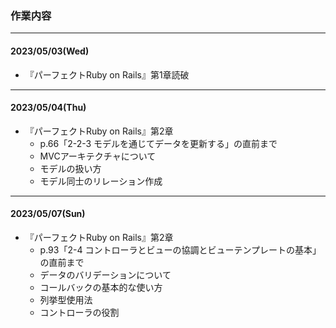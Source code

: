 ### 作業内容
---
#### 2023/05/03(Wed)
- 『パーフェクトRuby on Rails』第1章読破
---
#### 2023/05/04(Thu)
- 『パーフェクトRuby on Rails』第2章
  - p.66「2-2-3 モデルを通じてデータを更新する」の直前まで
  - MVCアーキテクチャについて
  - モデルの扱い方
  - モデル同士のリレーション作成
---
#### 2023/05/07(Sun)
- 『パーフェクトRuby on Rails』第2章
  - p.93「2-4 コントローラとビューの協調とビューテンプレートの基本」の直前まで
  - データのバリデーションについて
  - コールバックの基本的な使い方
  - 列挙型使用法
  - コントローラの役割